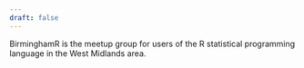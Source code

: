 ```yaml
---
draft: false
---
```


BirminghamR is the meetup group for users of the R statistical programming language in the West Midlands area.